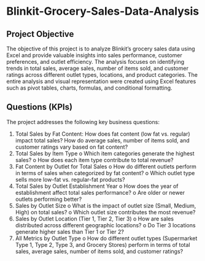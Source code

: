 # Blinkit-Grocery-Sales-Data-Analysis

## Project Objective
The objective of this project is to analyze Blinkit’s grocery sales data using Excel and provide valuable insights into sales performance, customer preferences, and outlet efficiency. The analysis focuses on identifying trends in total sales, average sales, number of items sold, and customer ratings across different outlet types, locations, and product categories. The entire analysis and visual representation were created using Excel features such as pivot tables, charts, formulas, and conditional formatting.

## Questions (KPIs)
The project addresses the following key business questions:
1.	Total Sales by Fat Content:
How does fat content (low fat vs. regular) impact total sales?
How do average sales, number of items sold, and customer ratings vary based on fat content?
2.	Total Sales by Item Type
o	Which item categories generate the highest sales?
o	How does each item type contribute to total revenue?
3.	Fat Content by Outlet for Total Sales
o	How do different outlets perform in terms of sales when categorized by fat content?
o	Which outlet type sells more low-fat vs. regular-fat products?
4.	Total Sales by Outlet Establishment Year
o	How does the year of establishment affect total sales performance?
o	Are older or newer outlets performing better?
5.	Sales by Outlet Size
o	What is the impact of outlet size (Small, Medium, High) on total sales?
o	Which outlet size contributes the most revenue?
6.	Sales by Outlet Location (Tier 1, Tier 2, Tier 3)
o	How are sales distributed across different geographic locations?
o	Do Tier 3 locations generate higher sales than Tier 1 or Tier 2?
7.	All Metrics by Outlet Type
o	How do different outlet types (Supermarket Type 1, Type 2, Type 3, and Grocery Stores) perform in terms of total sales, average sales, number of items sold, and customer ratings?



